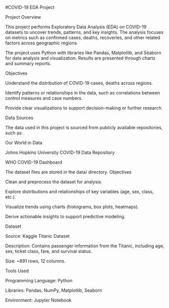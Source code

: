 #COVID-19 EDA Project

Project Overview

This project performs Exploratory Data Analysis (EDA) on COVID-19 datasets to uncover trends, patterns, and key insights. The analysis focuses on metrics such as confirmed cases, deaths, recoveries, and other related factors across geographic regions.

The project uses Python with libraries like Pandas, Matplotlib, and Seaborn for data analysis and visualization. Results are presented through charts and summary reports.

Objectives





Understand the distribution of COVID-19 cases, deaths across regions.



Identify patterns or relationships in the data, such as correlations between control measures and case numbers.



Provide clear visualizations to support decision-making or further research.

Data Sources

The data used in this project is sourced from publicly available repositories, such as:





Our World in Data



Johns Hopkins University COVID-19 Data Repository



WHO COVID-19 Dashboard

The dataset files are stored in the data/ directory.
Objectives





Clean and preprocess the dataset for analysis.



Explore distributions and relationships of key variables (age, sex, class, etc.).



Visualize trends using charts (histograms, box plots, heatmaps).



Derive actionable insights to support predictive modeling.

Dataset





Source: Kaggle Titanic Dataset



Description: Contains passenger information from the Titanic, including age, sex, ticket class, fare, and survival status.



Size: ~891 rows, 12 columns.

Tools Used





Programming Language: Python



Libraries: Pandas, NumPy, Matplotlib, Seaborn



Environment: Jupyter Notebook

